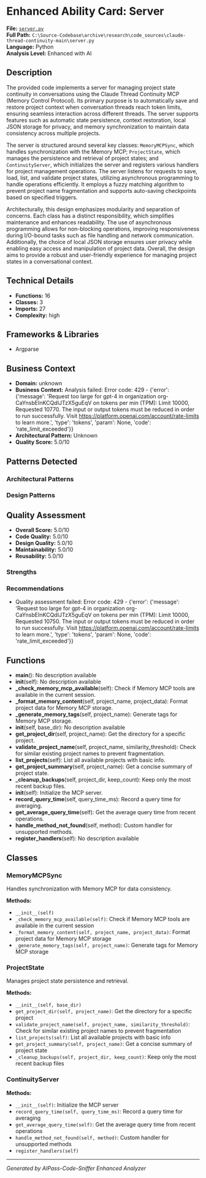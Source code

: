 # Enhanced Ability Card: Server

**File:** [`server.py`](file:///C:\Source-Codebase\archive\research\code_sources\claude-thread-continuity-main\server.py)  
**Full Path:** `C:\Source-Codebase\archive\research\code_sources\claude-thread-continuity-main\server.py`  
**Language:** Python  
**Analysis Level:** Enhanced with AI

## Description

The provided code implements a server for managing project state continuity in conversations using the Claude Thread Continuity MCP (Memory Control Protocol). Its primary purpose is to automatically save and restore project context when conversation threads reach token limits, ensuring seamless interaction across different threads. The server supports features such as automatic state persistence, context restoration, local JSON storage for privacy, and memory synchronization to maintain data consistency across multiple projects.

The server is structured around several key classes: `MemoryMCPSync`, which handles synchronization with the Memory MCP; `ProjectState`, which manages the persistence and retrieval of project states; and `ContinuityServer`, which initializes the server and registers various handlers for project management operations. The server listens for requests to save, load, list, and validate project states, utilizing asynchronous programming to handle operations efficiently. It employs a fuzzy matching algorithm to prevent project name fragmentation and supports auto-saving checkpoints based on specified triggers.

Architecturally, this design emphasizes modularity and separation of concerns. Each class has a distinct responsibility, which simplifies maintenance and enhances readability. The use of asynchronous programming allows for non-blocking operations, improving responsiveness during I/O-bound tasks such as file handling and network communication. Additionally, the choice of local JSON storage ensures user privacy while enabling easy access and manipulation of project data. Overall, the design aims to provide a robust and user-friendly experience for managing project states in a conversational context.

## Technical Details

- **Functions:** 16
- **Classes:** 3
- **Imports:** 27
- **Complexity:** high


## Frameworks & Libraries

- Argparse


## Business Context

- **Domain:** unknown
- **Business Context:** Analysis failed: Error code: 429 - {'error': {'message': 'Request too large for gpt-4 in organization org-CaYnsbEInKCQdIJTzX5guEqV on tokens per min (TPM): Limit 10000, Requested 10770. The input or output tokens must be reduced in order to run successfully. Visit https://platform.openai.com/account/rate-limits to learn more.', 'type': 'tokens', 'param': None, 'code': 'rate_limit_exceeded'}}
- **Architectural Pattern:** Unknown
- **Quality Score:** 5.0/10


## Patterns Detected

### Architectural Patterns


### Design Patterns



## Quality Assessment

- **Overall Score:** 5.0/10
- **Code Quality:** 5.0/10
- **Design Quality:** 5.0/10
- **Maintainability:** 5.0/10
- **Reusability:** 5.0/10

### Strengths


### Recommendations

- Quality assessment failed: Error code: 429 - {'error': {'message': 'Request too large for gpt-4 in organization org-CaYnsbEInKCQdIJTzX5guEqV on tokens per min (TPM): Limit 10000, Requested 10750. The input or output tokens must be reduced in order to run successfully. Visit https://platform.openai.com/account/rate-limits to learn more.', 'type': 'tokens', 'param': None, 'code': 'rate_limit_exceeded'}}


## Functions

- **main**(): No description available
- **__init__**(self): No description available
- **_check_memory_mcp_available**(self): Check if Memory MCP tools are available in the current session.
- **_format_memory_content**(self, project_name, project_data): Format project data for Memory MCP storage.
- **_generate_memory_tags**(self, project_name): Generate tags for Memory MCP storage.
- **__init__**(self, base_dir): No description available
- **get_project_dir**(self, project_name): Get the directory for a specific project.
- **validate_project_name**(self, project_name, similarity_threshold): Check for similar existing project names to prevent fragmentation.
- **list_projects**(self): List all available projects with basic info.
- **get_project_summary**(self, project_name): Get a concise summary of project state.
- **_cleanup_backups**(self, project_dir, keep_count): Keep only the most recent backup files.
- **__init__**(self): Initialize the MCP server.
- **record_query_time**(self, query_time_ms): Record a query time for averaging.
- **get_average_query_time**(self): Get the average query time from recent operations.
- **handle_method_not_found**(self, method): Custom handler for unsupported methods.
- **register_handlers**(self): No description available


## Classes

### MemoryMCPSync

Handles synchronization with Memory MCP for data consistency.

**Methods:**
- `__init__(self)`
- `_check_memory_mcp_available(self)`: Check if Memory MCP tools are available in the current session
- `_format_memory_content(self, project_name, project_data)`: Format project data for Memory MCP storage
- `_generate_memory_tags(self, project_name)`: Generate tags for Memory MCP storage

### ProjectState

Manages project state persistence and retrieval.

**Methods:**
- `__init__(self, base_dir)`
- `get_project_dir(self, project_name)`: Get the directory for a specific project
- `validate_project_name(self, project_name, similarity_threshold)`: Check for similar existing project names to prevent fragmentation
- `list_projects(self)`: List all available projects with basic info
- `get_project_summary(self, project_name)`: Get a concise summary of project state
- `_cleanup_backups(self, project_dir, keep_count)`: Keep only the most recent backup files

### ContinuityServer

**Methods:**
- `__init__(self)`: Initialize the MCP server
- `record_query_time(self, query_time_ms)`: Record a query time for averaging
- `get_average_query_time(self)`: Get the average query time from recent operations
- `handle_method_not_found(self, method)`: Custom handler for unsupported methods
- `register_handlers(self)`

---
*Generated by AIPass-Code-Sniffer Enhanced Analyzer*
